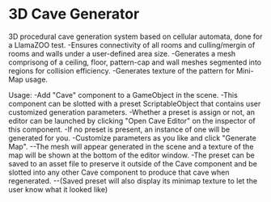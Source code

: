 # 3D Cave Generator
3D procedural cave generation system based on cellular automata, done for a LlamaZOO test.
-Ensures connectivity of all rooms and culling/mergin of rooms and walls under a user-defined area size.
-Generates a mesh comprisong of a ceiling, floor, pattern-cap and wall meshes segmented into regions for collision efficiency.
-Generates texture of the pattern for Mini-Map usage.

Usage:
-Add "Cave" component to a GameObject in the scene.
-This component can be slotted with a preset ScriptableObject that contains user customized generation parameters.
-Whether a preset is assign or not, an editor can be launched by clicking "Open Cave Editor" on the inspector of this component.
-If no preset is present, an instance of one will be generated for you.
-Customize parameters as you like and click "Generate Map".
--The mesh will appear generated in the scene and a texture of the map will be shown at the bottom of the editor window.
-The preset can be saved to an asset file to preserve it outside of the Cave component and be slotted into any other Cave component to produce that cave when regenerated.
--(Saved preset will also display its minimap texture to let the user know what it looked like)
